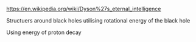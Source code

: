 https://en.wikipedia.org/wiki/Dyson%27s_eternal_intelligence

Structuers around black holes utilising rotational energy of the black hole

Using energy of proton decay

